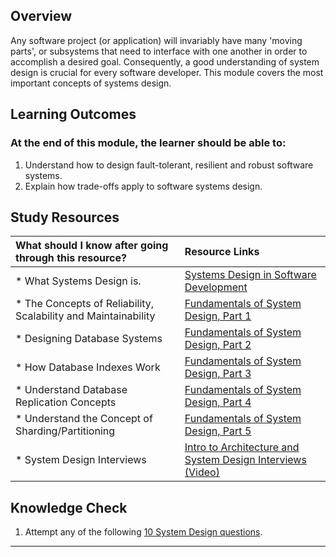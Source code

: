 ## **Overview**

Any software project (or application) will invariably have many 'moving parts', or subsystems that need to interface with one another in order to accomplish a desired goal. Consequently, a good understanding of system design is crucial for every software developer. This module covers the most important concepts of systems design.

## **Learning Outcomes**
### **At the end of this module, the learner should be able to:**
1. Understand how to design fault-tolerant, resilient and robust software systems.
2. Explain how trade-offs apply to software systems design.

## **Study Resources**
| What should I know after going through this resource?   |      Resource Links      |
|:-------------|:------------------|
| * What Systems Design is.|[Systems Design in Software Development](https://medium.com/the-andela-way/system-design-in-software-development-f360ce6fcbb9) |
| * The Concepts of Reliability, Scalability and Maintainability|[Fundamentals of System Design, Part 1](https://hackernoon.com/fundamentals-of-system-design-part-1-c87b1d2bfd31) |
| * Designing Database Systems|[Fundamentals of System Design, Part 2](https://hackernoon.com/fundamentals-of-system-design-part-2-abbe437ce2dd) |
| * How Database Indexes Work|[Fundamentals of System Design, Part 3](https://hackernoon.com/fundamentals-of-system-design-part-3-8da61773a631) |
| * Understand Database Replication Concepts|[Fundamentals of System Design, Part 4](https://hackernoon.com/fundamentals-of-system-design-part-4-d6a62f3fa779) |
| * Understand the Concept of Sharding/Partitioning|[Fundamentals of System Design, Part 5](https://hackernoon.com/fundamentals-of-system-design-part-5-c27b617cd532) |
| * System Design Interviews|[Intro to Architecture and System Design Interviews (Video)](https://www.youtube.com/watch?v=ZgdS0EUmn70) |

## **Knowledge Check**
1. Attempt any of the following [10 System Design questions](https://hackernoon.com/top-10-system-design-interview-questions-for-software-engineers-8561290f0444).
------------
